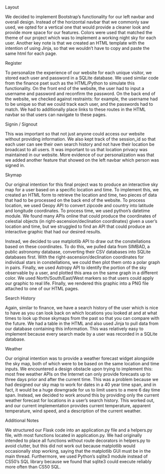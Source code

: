 Layout

We decided to implement Bootstrap’s functionality for our left navbar and overall design. Instead of the horizontal navbar that we commonly saw used, we opted for a vertical one that would provide a cleaner look and provide more space for our features. Colors were used that matched the theme of our project which was to implement a working night sky for each user. Another key note is that we created an HTML template with the intention of using Jinja, so that we wouldn’t have to copy and paste the same html for each page. 

Register

To personalize the experience of our website for each unique visitor, we stored each user and password in a SQLite database. We used similar code from the finance pset such as the HTML/Python to simulate this functionality. On the front end of the website, the user had to input a username and password and reconfirm the password. On the back end of the website, we checked against restraints: for example, the username had to be unique so that we could track each user, and the passwords had to match.  We had to additionally place links to these routes in the HTML navbar so that users can navigate to these pages. 

Signin / Signout

This was important so that not just anyone could access our website without providing information. We also kept track of the session_id so that each user can see their own search history and not have their location be broadcast to all users. It was important to us that location privacy was maintained in our website. More evidence of our personalization was that we added another feature that showed on the left navbar which person was signed in. 

Skymap

Our original intention for this final project was to produce an interactive sky map for a user based on a specific location and time. To implement this, we created an HTML form to retrieve the location and time, two pieces of data that had to be processed on the back end of the website. To process location, we used Geopy API to convert zipcode and country into latitude and longitude coordinates. To process time, we used python’s datetime module. We found many APIs online that could produce the coordinates of celestial objects (in right-ascension/declination coordinates) given a user’s location and time, but we struggled to find an API that could produce an interactive graphic that had our desired results. 

Instead, we decided to use matplotlib API to draw out the constellations based on these coordinates. To do this, we pulled data from SIMBAD, a public astronomy database, converting their CSV databases into SQLite databases first. With the right-ascension/declination coordinates for individual stars in constellations, we could then plot them onto a polar graph in pairs. Finally, we used Astropy API to identify the portion of the sky observable by a user, and plotted this area on the same graph in a different color. We used North/South/East/West markers so that users could apply our graphic to real life. FInally, we rendered this graphic into a PNG file attached to one of our HTML pages.

Search History

Again, similar to finance, we have a search history of the user which is nice to have as you can look back on which locations you looked at and at what times to look up those skymaps from the past so that you can compare with the future. We had a table in the HTML and also used Jinja to pull data from our database containing this information. This was relatively easy to implement because every search made by a user was recorded in a SQLite database.

Weather 

Our original intention was to provide a weather forecast widget alongside the sky map, both of which were to be based on the same location and time inputs. We encountered a design obstacle upon trying to implement this: most free weather APIs on the Internet can only provide forecasts up to three days prior and after the current time. This was a problem because we had designed our sky map to work for dates in a 40 year time span, and in fact, it would be a huge downgrade for us to limit users to a mere 6 day time span. Instead, we decided to work around this by providing only the current weather forecast for locations in a user’s search history. This worked out, and our current implementation provides current temperature, apparent temperature, wind speed, and a description of the current weather.

Additional Notes

We structured our Flask code into an application.py file and a helpers.py file, with most functions located in application.py. We had originally intended to place all functions without route decorators in helpers.py to avoid clutter, but this did not work out because matplotlib would occasionally stop working, saying that the matplotlib GUI must be in the main thread. Furthermore, we used Python’s sqlite3 module instead of CS50’s SQL library because we found that sqlite3 could execute reliably more often than CS50 SQL. 
